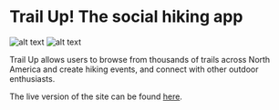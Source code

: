 # Trail Up! The social hiking app

![alt text](https://github.com/benjaminpjcobs/screen_shots/TrailUpSS1.jpeg)
![alt text](https://github.com/benjaminpjcobs/screen_shots/TrailUpSS2.jpeg)

Trail Up allows users to browse from thousands of trails across North America and create hiking events, and connect with other outdoor enthusiasts.

The live version of the site can be found [here](https://trail-up.herokuapp.com).
